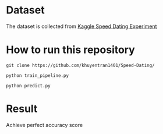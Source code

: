 # Dataset
The dataset is collected from [Kaggle Speed Dating Experiment](https://www.kaggle.com/annavictoria/speed-dating-experiment)

# How to run this repository
```
git clone https://github.com/khuyentran1401/Speed-Dating/

python train_pipeline.py

python predict.py
```

# Result
Achieve perfect accuracy score


